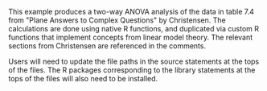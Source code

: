 This example produces a two-way ANOVA analysis of the data in table 7.4 from "Plane Answers to Complex Questions" by Christensen.
The calculations are done using native R functions, and duplicated via custom R functions that implement concepts from linear
model theory. The relevant sections from Christensen are referenced in the comments.

Users will need to update the file paths in the source statements at the tops of the files. The R packages corresponding to the
library statements at the tops of the files will also need to be installed.
